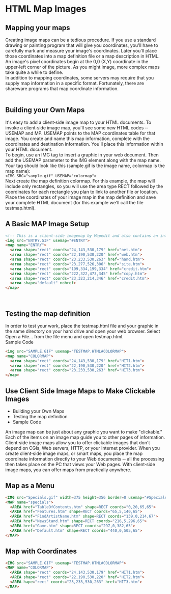 # HTML Map Images

## Mapping your maps  
Creating image maps can be a tedious procedure. If you use a standard drawing or painting program that will give you coordinates, you'll have to carefully mark and measure your image's coordinates. Later you'll place those coordinates into a map definition file or a map description in HTML.  
An image's pixel coordinates begin at the 0,0 (X,Y) coordinate in the upper‑left corner of the picture. As you might image, more complex maps take quite a while to define.  
In addition to mapping coordinates, some servers may require that you supply map information in a specific format. Fortunately, there are shareware programs that map coordinate information.  
 
## Building your Own Maps  
It's easy to add a client‑side image map to your HTML documents. To invoke a client‑side image map, you'll see some new HTML codes ‑‑ USEMAP and MP. USEMAP points to the MAP coordinates table for that image. You create and name this map information, complete with the coordinates and destination information. You'll place this information within your HTML document.   
To begin, use an IMG tag to insert a graphic in your web document. Then add the USEMAP parameter to the IMG element along with the map name. Your tag should look like this (sample.gif is the image name, colormap is the map name):  
	`<IMG SRC="sample.gif" USEMAP="colormap"> `  
Next create the map definition colormap. For this example, the map will include only rectangles, so you will use the area type RECT followed by the coordinates for each rectangle you plan to link to another file or location. Place the coordinates of your image map in the map definition and save your complete HTML document (for this example we'll call the file testmap.html).

## A Basic MAP Image Setup  
```html
<!-- This is a client-side imagemap by Mapedit and also contains an inline image with an  appropriate USEMAP attribute referring to the map.-->
<img src="ENTRY.GIF" usemap="#ENTRY">
<map name="ENTRY">
  <area shape="rect" coords="24,143,530,179" href="net.htm">
  <area shape="rect" coords="22,190,530,220" href="web.htm">
  <area shape="rect" coords="23,233,530,263" href="hand.htm">
  <area shape="rect" coords="23,277,526,306" href="site.htm">
  <area shape="rect" coords="199,334,199,334" href="credit.htm">
  <area shape="rect" coords="222,322,473,345" href="copy.htm">
  <area shape="rect" coords="23,323,214,346" href="credit.htm">
  <area shape="default" nohref>
</map>
```  
 
## Testing the map definition  
In order to test your work, place the testmap.html file and your graphic in the same directory on your hard drive and open your web browser. Select Open a File... from the file menu and open testmap.html.  
Sample Code  
```html
<img src="SAMPLE.GIF" usemap="TESTMAP.HTML#COLORMAP"> 
<map name="COLORMAP"> 
  <area shape="rect" coords="24,143,530,179" href="HIT1.htm"> 
  <area shape="rect" coords="22,190,530,220" href="HIT2.htm"> 
  <area shape="rect" coords="23,233,530,263" href="HIT3.htm"> 
</map> 
```  

## Use Client Side Image Maps to Make Clickable Images  
- Building your Own Maps  
- Testing the map definition  
- Sample Code  

An image map can be just about any graphic you want to make "clickable." Each of the items on an image map guide you to other pages of information.   
Client‑side image maps allow you to offer clickable images that don't depend on CGIs, Web servers, HTTP, or your Internet provider. When you create client‑side image maps, or smart maps, you place the map coordinate information directly to your Web documents ‑‑ all the processing then takes place on the PC that views your Web pages. With client‑side image maps, you can offer maps from practically anywhere.  

## Map as a Menu
```html
<IMG src="Specials.gif" width=375 height=356 border=0 usemap="#Specials" ismap>
<MAP name="specials">
  <AREA href="TableOfContents.htm" shape=RECT coords="0,20,65,65">
  <AREA href="Features.htm" shape=RECT coords="65,5,140,65">
  <AREA href="FindArtistName.htm" shape=RECT coords="139,0,214,67">
  <AREA href="NewsStand.htm" shape=RECT coords="216,5,296,65">
  <AREA href="Game.htm" shape=RECT coords="297,0,382,65">
  <AREA href="Default.htm" shape=RECT coords="440,0,505,65">
</MAP>
```

## Map with Coordinates
```html
<IMG src="SAMPLE.GIF" usemap="TESTMAP.HTML#COLORMAP"> 
<MAP name="COLORMAP"> 
  <AREA shape="rect" coords="24,143,530,179" href="HIT1.htm"> 
  <AREA shape="rect" coords="22,190,530,220" href="HIT2.htm"> 
  <AREA hape="rect" coords="23,233,530,263" href="HIT3.htm"> 
</MAP> 
```



 
